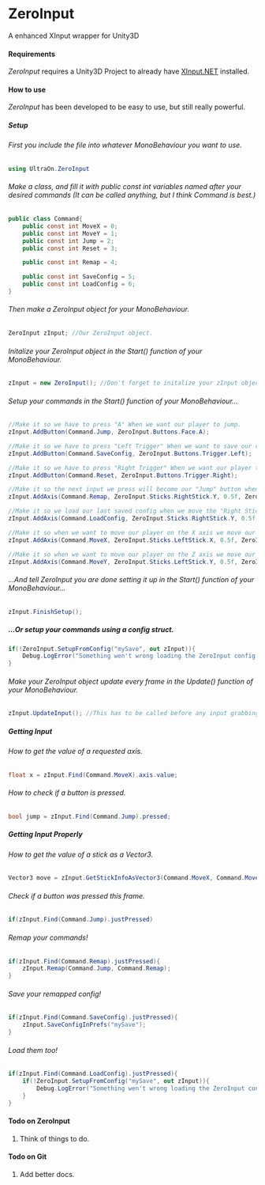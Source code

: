 # ZeroInput
A enhanced XInput wrapper for Unity3D

#### Requirements
*ZeroInput* requires a Unity3D Project to already have [XInput.NET](https://github.com/speps/XInputDotNet) installed.

#### How to use
*ZeroInput* has been developed to be easy to use, but still really powerful.
##### Setup
###### First you include the file into whatever MonoBehaviour you want to use.
```cs
using UltraOn.ZeroInput
```

###### Make a class, and fill it with public const int variables named after your desired commands (It can be called anything, but I think Command is best.)
```cs
public class Command{
	public const int MoveX = 0;
	public const int MoveY = 1;
	public const int Jump = 2;
	public const int Reset = 3;

	public const int Remap = 4;

	public const int SaveConfig = 5;
	public const int LoadConfig = 6;
}
```

###### Then make a ZeroInput object for your MonoBehaviour.
```cs
ZeroInput zInput; //Our ZeroInput object.
```

###### Initalize your ZeroInput object in the Start() function of your MonoBehaviour.
```cs
zInput = new ZeroInput(); //Don't forget to initalize your zInput object.
```

###### Setup your commands in the Start() function of your MonoBehaviour...
```cs
//Make it so we have to press "A" When we want our player to jump.
zInput.AddButton(Command.Jump, ZeroInput.Buttons.Face.A);

//Make it so we have to press "Left Trigger" When we want to save our config.
zInput.AddButton(Command.SaveConfig, ZeroInput.Buttons.Trigger.Left);

//Make it so we have to press "Right Trigger" When we want our player to reset.
zInput.AddButton(Command.Reset, ZeroInput.Buttons.Trigger.Right);

//Make it so the next input we press will become our "Jump" button when we move the "Right Stick" up..
zInput.AddAxis(Command.Remap, ZeroInput.Sticks.RightStick.Y, 0.5f, ZeroInput.ActAs.Button, ZeroInput.ActivateOn.Positive);

//Make it so we load our last saved config when we move the "Right Stick" down..
zInput.AddAxis(Command.LoadConfig, ZeroInput.Sticks.RightStick.Y, 0.5f, ZeroInput.ActAs.Button, ZeroInput.ActivateOn.Negative);

//Make it so when we want to move our player on the X axis we move our left stick left or right.
zInput.AddAxis(Command.MoveX, ZeroInput.Sticks.LeftStick.X, 0.5f, ZeroInput.ActAs.Axis);

//Make it so when we want to move our player on the Z axis we move our left stick up or down.
zInput.AddAxis(Command.MoveY, ZeroInput.Sticks.LeftStick.Y, 0.5f, ZeroInput.ActAs.Axis);
```

###### ...And tell ZeroInput you are done setting it up in the Start() function of your MonoBehaviour...
```cs
zInput.FinishSetup();
```

##### ...Or setup your commands using a config struct.
```cs
if(!ZeroInput.SetupFromConfig("mySave", out zInput)){
	Debug.LogError("Something wen't wrong loading the ZeroInput config saved under " + "mySave");
}
```

###### Make your ZeroInput object update every frame in the Update() function of your MonoBehaviour.
```cs
zInput.UpdateInput(); //This has to be called before any input grabbing calls on every frame.
```
##### Getting Input
###### How to get the value of a requested axis.
```cs
float x = zInput.Find(Command.MoveX).axis.value;
```
###### How to check if a button is pressed.
```cs
bool jump = zInput.Find(Command.Jump).pressed;
```

##### Getting Input Properly
###### How to get the value of a stick as a Vector3.
```cs
Vector3 move = zInput.GetStickInfoAsVector3(Command.MoveX, Command.MoveY);
```

###### Check if a button was pressed this frame.
```cs
if(zInput.Find(Command.Jump).justPressed)
```

###### Remap your commands!
```cs
if(zInput.Find(Command.Remap).justPressed){
	zInput.Remap(Command.Jump, Command.Remap);
}
```

###### Save your remapped config!
```cs
if(zInput.Find(Command.SaveConfig).justPressed){
	zInput.SaveConfigInPrefs("mySave");
}
```
###### Load them too!
```cs
if(zInput.Find(Command.LoadConfig).justPressed){
	if(!ZeroInput.SetupFromConfig("mySave", out zInput)){
		Debug.LogError("Something wen't wrong loading the ZeroInput config saved under " + "mySave");
	}
}
```

#### Todo on ZeroInput
1) Think of things to do.

#### Todo on Git
1) Add better docs.
